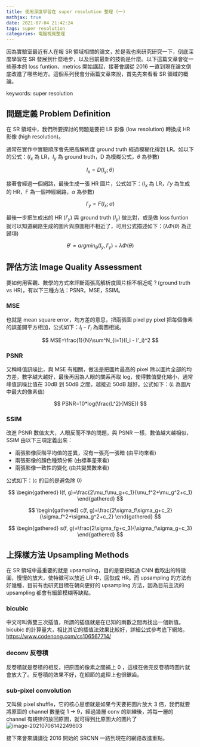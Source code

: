```yaml
---
title: 使用深度學習在 super resolution 整理 (一)
mathjax: true
date: 2021-07-04 21:42:24
tags: super resolution
categories: 電腦視覺整理
---
```


因為實驗室最近有人在報 SR 領域相關的論文，於是我也來研究研究一下，倒底深度學習在 SR 發展到什麼地步，以及目前最新的技術是什麼。以下這篇文章會從一些基本的 loss funtion、metrics 開始講起，接著會講從 2016 一直到現在論文倒底改進了哪些地方。這個系列我會分兩篇文章來說，首先先來看看 SR 領域的概論。

keywords: super resolution
<!--more-->

## 問題定義 Problem Definition

在 SR 領域中，我們所要探討的問題是要把 LR 影像 (low resolution) 轉換成 HR 影像 (high resolution)。

通常在實作中實驗順序會先把高解析度 ground truth 經過模糊化得到 LR。如以下的公式：($I_x$ 為 LR，$I_y$ 為 ground truth，D 為模糊公式，$\theta$ 為參數)

$$
I_x = D(I_y; \theta)
$$

接著會經過一個網路，最後生成一張 HR 圖片，公式如下：($I_x$ 為 LR，$I'y$ 為生成的 HR，F 為一個神經網路，$\alpha$ 為參數)

$$
I'_y = F(I_x; \alpha)
$$

最後一步把生成出的 HR ($I'_y$) 與 ground truth ($I_y$) 做比對，或是做 loss funtion 就可以知道網路生成的圖片與原圖相不相近了，可用公式描述如下：($\lambda\Phi(\theta)$ 為正歸項)

$$
\theta' = argmin_\theta(I_y, I'_y) + \lambda\Phi(\theta)
$$

## 評估方法 Image Quality Assessment
要如何用客觀、數學的方式來評斷兩張高解析度圖片相不相近呢？(ground truth vs HR)，有以下三種方法：PSNR，MSE，SSIM。

### MSE
也就是 mean square error，均方差的意思，把兩張圖 pixel py pixel 把每個像素的誤差開平方相加，公式如下：$I_i - I'_i$ 為兩圖相減。

$$
MSE=\frac{1}{N}\sum^N_{i=1}(I_i - I'_i)^2
$$

### PSNR
又稱峰值訊噪比，與 MSE 有相關，做法是把圖片最高的 pixel 除以圖片全部的均方差，數字越大越好，最後再因為人眼的關系再取 log，使得數值變化縮小，通常峰值訊噪比值在 30dB 到 50dB 之間，越接近 50dB 越好。公式如下：($L$ 為圖片中最大的像素值)

$$
PSNR=10*log(\frac{L^2}{MSE})
$$

### SSIM
改進 PSNR 數值太大，人眼反而不準的問題，與 PSNR 一樣，數值越大越相似，SSIM 由以下三項定義出來：
* 兩張影像灰階平均值的差異，沒有一張亮一張暗 (由平均來看)
* 兩張影像的顏色種類分佈 (由標準差來看)
* 兩張影像一致性的變化 (由共變異數來看)

公式如下：(c 的目的是避免除 0)

$$
\begin{gathered}
l(f, g)=\frac{2\mu_f\mu_g+c_1}{\mu_f^2+\mu_g^2+c_1}
\end{gathered}
$$

$$
\begin{gathered}
c(f, g)=\frac{2\sigma_f\sigma_g+c_2}{\sigma_f^2+\sigma_g^2+c_2}
\end{gathered}
$$

$$
\begin{gathered}
s(f, g)=\frac{2\sigma_fg+c_3}{\sigma_f\sigma_g+c_3}
\end{gathered}
$$

## 上採樣方法 Upsampling Methods

在 SR 領域中最重要的就是 upsampling，目的是要把經過 CNN 截取出的特徵圖，慢慢的放大，使特徵可以放近 LR 中，回恢成 HR。而 upsampling 的方法有好幾種，目前有也研究目標在朝向更好的 upsampling 方法，因為目前主流的 upsampling 都會有細節模糊等缺點。

### bicubic
中文可叫做雙三次插值，所謂的插值就是在已知的兩數之間再找出一個新值。bicubic 的計算量大，相比其它的插值法效果比較好，詳細公式參考底下網站。
https://www.codenong.com/cs106567714/

### deconv 反卷積
反卷積就是卷積的相反，把原圖的像素之間補上 0 ，這樣在做完反卷積時圖片就會放大了。反卷積的效果不好，在細節的處理上也很鋸齒。

### sub-pixel convolution
又叫做 pixel shuffle，它的核心思想就是如果今天要把圖片放大 3 倍，我們就要將原圖的 channel 數量從 1 -> 9，經過幾層 conv 的訓練後，將每一層的 channel 有規律的放回原圖，就可得到比原圖大的圖片了
![image-20210706142249603](https://i.imgur.com/QTsyr9h.png)

接下來會來講講從 2016 開始的 SRCNN 一路到現在的網路改進重點。